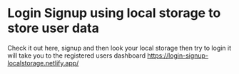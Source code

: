 # Login Signup using local storage to store user data
Check it out here, signup and then look your local storage then try to login it will take you to the registered users dashboard
 https://login-signup-localstorage.netlify.app/
